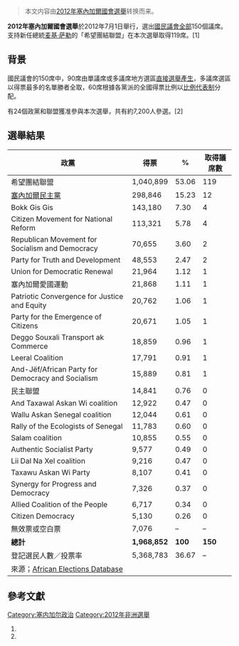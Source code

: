 > 本文内容由[2012年塞內加爾國會選舉](https://zh.wikipedia.org/wiki/2012年塞內加爾國會選舉)转换而来。


**2012年塞內加爾國會選舉**於2012年7月1日舉行，選出[國民議會全部](https://zh.wikipedia.org/wiki/塞内加尔国民议会 "wikilink")150個議席。支持新任總統[麦基·萨勒](../Page/麦基·萨勒.md "wikilink")的「希望團結聯盟」在本次選舉取得119席。\[1\]

## 背景

國民議會的150席中，90席由單議席或多議席地方選區[直接選舉產生](https://zh.wikipedia.org/wiki/直接選舉 "wikilink")，多議席選區以得票最多的名單勝者全取，60席根據各黨派的全國得票比例以[比例代表制](../Page/比例代表制.md "wikilink")分配。

有24個政黨和聯盟獲准參與本次選舉，共有約7,200人參選。\[2\]

## 選舉結果

| 政黨                                                                          | 得票            | %       | 取得議席數   |
| --------------------------------------------------------------------------- | ------------- | ------- | ------- |
| 希望團結聯盟                                                                      | 1,040,899     | 53.06   | 119     |
| [塞內加爾民主黨](https://zh.wikipedia.org/wiki/塞內加爾民主黨 "wikilink")                 | 298,846       | 15.23   | 12      |
| Bokk Gis Gis                                                                | 143,180       | 7.30    | 4       |
| Citizen Movement for National Reform                                        | 113,321       | 5.78    | 4       |
| Republican Movement for Socialism and Democracy                             | 70,655        | 3.60    | 2       |
| Party for Truth and Development                                             | 48,553        | 2.47    | 2       |
| Union for Democratic Renewal                                                | 21,964        | 1.12    | 1       |
| 塞內加爾愛國運動                                                                    | 21,868        | 1.11    | 1       |
| Patriotic Convergence for Justice and Equity                                | 20,762        | 1.06    | 1       |
| Party for the Emergence of Citizens                                         | 20,671        | 1.05    | 1       |
| Deggo Souxali Transport ak Commerce                                         | 18,859        | 0.96    | 1       |
| Leeral Coalition                                                            | 17,791        | 0.91    | 1       |
| And-Jëf/African Party for Democracy and Socialism                           | 15,889        | 0.81    | 1       |
| 民主聯盟                                                                        | 14,841        | 0.76    | 0       |
| And Taxawal Askan Wi coalition                                              | 12,922        | 0.47    | 0       |
| Wallu Askan Senegal coalition                                               | 12,044        | 0.61    | 0       |
| Rally of the Ecologists of Senegal                                          | 11,783        | 0.60    | 0       |
| Salam coalition                                                             | 10,855        | 0.55    | 0       |
| Authentic Socialist Party                                                   | 9,577         | 0.49    | 0       |
| Lii Dal Na Xel coalition                                                    | 9,216         | 0.47    | 0       |
| Taxawu Askan Wi Party                                                       | 8,107         | 0.41    | 0       |
| Synergy for Progress and Democracy                                          | 7,326         | 0.37    | 0       |
| Allied Coalition of the People                                              | 6,717         | 0.34    | 0       |
| Citizen Democracy                                                           | 5,130         | 0.26    | 0       |
| 無效票或空白票                                                                     | 7,076         | –       | –       |
| **總計**                                                                      | **1,968,852** | **100** | **150** |
| 登記選民人數／投票率                                                                  | 5,368,783     | 36.67   | –       |
| 來源；[African Elections Database](http://africanelections.tripod.com/sn.html) |               |         |         |

## 參考文獻

[Category:塞内加尔政治](https://zh.wikipedia.org/wiki/Category:塞内加尔政治 "wikilink") [Category:2012年非洲選舉](https://zh.wikipedia.org/wiki/Category:2012年非洲選舉 "wikilink")

1.
2.